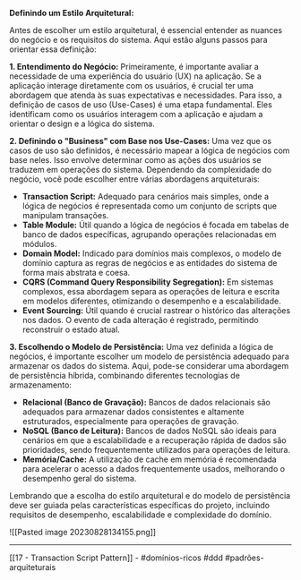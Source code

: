 **Definindo um Estilo Arquitetural:**

Antes de escolher um estilo arquitetural, é essencial entender as nuances do negócio e os requisitos do sistema. Aqui estão alguns passos para orientar essa definição:

**1. Entendimento do Negócio:** Primeiramente, é importante avaliar a necessidade de uma experiência do usuário (UX) na aplicação. Se a aplicação interage diretamente com os usuários, é crucial ter uma abordagem que atenda às suas expectativas e necessidades. Para isso, a definição de casos de uso (Use-Cases) é uma etapa fundamental. Eles identificam como os usuários interagem com a aplicação e ajudam a orientar o design e a lógica do sistema.

**2. Definindo o "Business" com Base nos Use-Cases:** Uma vez que os casos de uso são definidos, é necessário mapear a lógica de negócios com base neles. Isso envolve determinar como as ações dos usuários se traduzem em operações do sistema. Dependendo da complexidade do negócio, você pode escolher entre várias abordagens arquiteturais:

- **Transaction Script:** Adequado para cenários mais simples, onde a lógica de negócios é representada como um conjunto de scripts que manipulam transações.
- **Table Module:** Útil quando a lógica de negócios é focada em tabelas de banco de dados específicas, agrupando operações relacionadas em módulos.
- **Domain Model:** Indicado para domínios mais complexos, o modelo de domínio captura as regras de negócios e as entidades do sistema de forma mais abstrata e coesa.
- **CQRS (Command Query Responsibility Segregation):** Em sistemas complexos, essa abordagem separa as operações de leitura e escrita em modelos diferentes, otimizando o desempenho e a escalabilidade.
- **Event Sourcing:** Útil quando é crucial rastrear o histórico das alterações nos dados. O evento de cada alteração é registrado, permitindo reconstruir o estado atual.

**3. Escolhendo o Modelo de Persistência:** Uma vez definida a lógica de negócios, é importante escolher um modelo de persistência adequado para armazenar os dados do sistema. Aqui, pode-se considerar uma abordagem de persistência híbrida, combinando diferentes tecnologias de armazenamento:

- **Relacional (Banco de Gravação):** Bancos de dados relacionais são adequados para armazenar dados consistentes e altamente estruturados, especialmente para operações de gravação.
- **NoSQL (Banco de Leitura):** Bancos de dados NoSQL são ideais para cenários em que a escalabilidade e a recuperação rápida de dados são prioridades, sendo frequentemente utilizados para operações de leitura.
- **Memória/Cache:** A utilização de cache em memória é recomendada para acelerar o acesso a dados frequentemente usados, melhorando o desempenho geral do sistema.

Lembrando que a escolha do estilo arquitetural e do modelo de persistência deve ser guiada pelas características específicas do projeto, incluindo requisitos de desempenho, escalabilidade e complexidade do domínio.

![[Pasted image 20230828134155.png]]

---
[[17 - Transaction Script Pattern]] - #domínios-ricos #ddd #padrões-arquiteturais 